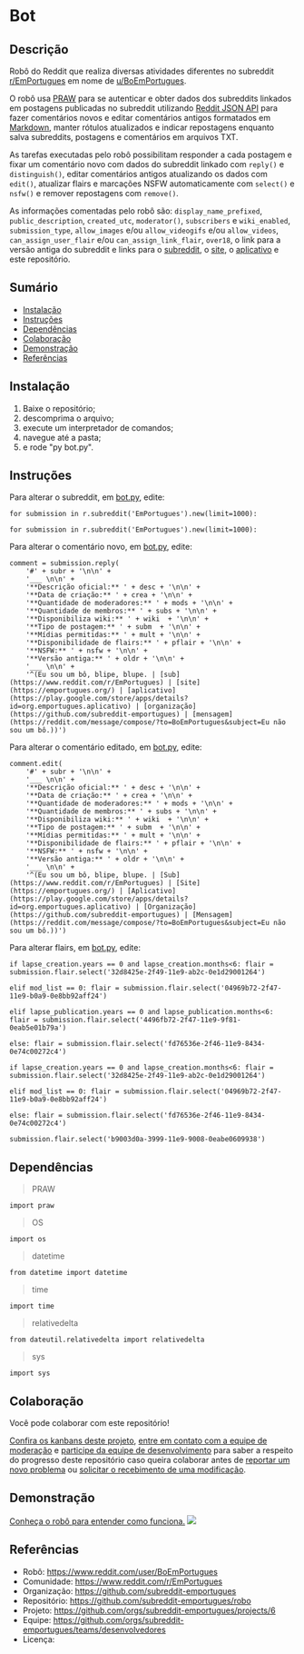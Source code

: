 # Bot

## Descrição
Robô do Reddit que realiza diversas atividades diferentes no subreddit [r/EmPortugues](https://www.reddit.com/r/EmPortugues/) em nome de [u/BoEmPortugues](https://www.reddit.com/user/BoEmPortugues/).

O robô usa [PRAW](https://praw.readthedocs.io/en/latest/#) para se autenticar e obter dados dos subreddits linkados em postagens publicadas no subreddit utilizando [Reddit JSON API](https://github.com/reddit-archive/reddit/wiki/json) para fazer comentários novos e editar comentários antigos formatados em [Markdown](https://www.reddit.com/wiki/markdown), manter rótulos atualizados e indicar repostagens enquanto salva subreddits, postagens e comentários em arquivos TXT.

As tarefas executadas pelo robô possibilitam responder a cada postagem e fixar um comentário novo com dados do subreddit linkado com `reply()` e `distinguish()`, editar comentários antigos atualizando os dados com `edit()`, atualizar flairs e marcações NSFW automaticamente com `select()` e `nsfw()` e remover repostagens com `remove()`.

As informações comentadas pelo robô são: `display_name_prefixed`, `public_description`, `created_utc`, `moderator()`, `subscribers` e `wiki_enabled`, `submission_type`, `allow_images` e/ou `allow_videogifs` e/ou `allow_videos`, `can_assign_user_flair` e/ou `can_assign_link_flair`, `over18`, o link para a versão antiga do subreddit e links para o [subreddit](https://www.reddit.com/r/EmPortugues/), o [site](https://emportugues.org/), o [aplicativo](https://play.google.com/store/apps/details?id=org.emportugues.aplicativo) e este repositório.

## Sumário
* [Instalação](#Instalação)
* [Instruções](#Instruções)
* [Dependências](#Dependências)
* [Colaboração](#Colaboração)
* [Demonstração](#Demonstração)
* [Referências](#Referências)

## Instalação
1. Baixe o repositório;
2. descomprima o arquivo;
3. execute um interpretador de comandos;
4. navegue até a pasta;
5. e rode "py bot.py".

## Instruções
Para alterar o subreddit, em [bot.py](https://github.com/subreddit-emportugues/robo/blob/master/bot.py), edite:
```
for submission in r.subreddit('EmPortugues').new(limit=1000):
```
```
for submission in r.subreddit('EmPortugues').new(limit=1000):
```

Para alterar o comentário novo, em [bot.py](https://github.com/subreddit-emportugues/robo/blob/master/bot.py), edite:
```
comment = submission.reply(
    '#' + subr + '\n\n' +
    '___ \n\n' +
    '**Descrição oficial:** ' + desc + '\n\n' +
    '**Data de criação:** ' + crea + '\n\n' +
    '**Quantidade de moderadores:** ' + mods + '\n\n' +
    '**Quantidade de membros:** ' + subs + '\n\n' +
    '**Disponibiliza wiki:** ' + wiki  + '\n\n' +
    '**Tipo de postagem:** ' + subm  + '\n\n' +          
    '**Mídias permitidas:** ' + mult + '\n\n' + 
    '**Disponibilidade de flairs:** ' + pflair + '\n\n' + 
    '**NSFW:** ' + nsfw + '\n\n' +             
    '**Versão antiga:** ' + oldr + '\n\n' +
    '___ \n\n' +
    '^(Eu sou um bô, blipe, blupe. | [sub](https://www.reddit.com/r/EmPortugues) | [site](https://emportugues.org/) | [aplicativo](https://play.google.com/store/apps/details?id=org.emportugues.aplicativo) | [organização](https://github.com/subreddit-emportugues) | [mensagem](https://reddit.com/message/compose/?to=BoEmPortugues&subject=Eu não sou um bô.))')
```

Para alterar o comentário editado, em [bot.py](https://github.com/subreddit-emportugues/robo/blob/master/bot.py), edite:
```
comment.edit(
    '#' + subr + '\n\n' +
    '___ \n\n' +
    '**Descrição oficial:** ' + desc + '\n\n' +
    '**Data de criação:** ' + crea + '\n\n' +
    '**Quantidade de moderadores:** ' + mods + '\n\n' +
    '**Quantidade de membros:** ' + subs + '\n\n' +
    '**Disponibiliza wiki:** ' + wiki  + '\n\n' +
    '**Tipo de postagem:** ' + subm  + '\n\n' +          
    '**Mídias permitidas:** ' + mult + '\n\n' + 
    '**Disponibilidade de flairs:** ' + pflair + '\n\n' + 
    '**NSFW:** ' + nsfw + '\n\n' +             
    '**Versão antiga:** ' + oldr + '\n\n' +
    '___ \n\n' +
    '^(Eu sou um bô, blipe, blupe. | [Sub](https://www.reddit.com/r/EmPortugues) | [Site](https://emportugues.org/) | [Aplicativo](https://play.google.com/store/apps/details?id=org.emportugues.aplicativo) | [Organização](https://github.com/subreddit-emportugues) | [Mensagem](https://reddit.com/message/compose/?to=BoEmPortugues&subject=Eu não sou um bô.))')
```

Para alterar flairs, em [bot.py](https://github.com/subreddit-emportugues/robo/blob/master/bot.py), edite:
```
if lapse_creation.years == 0 and lapse_creation.months<6: flair = submission.flair.select('32d8425e-2f49-11e9-ab2c-0e1d29001264')
```
```
elif mod_list == 0: flair = submission.flair.select('04969b72-2f47-11e9-b0a9-0e8bb92aff24')
```
```
elif lapse_publication.years == 0 and lapse_publication.months<6: flair = submission.flair.select('4496fb72-2f47-11e9-9f81-0eab5e01b79a')
```
```
else: flair = submission.flair.select('fd76536e-2f46-11e9-8434-0e74c00272c4')
```
```
if lapse_creation.years == 0 and lapse_creation.months<6: flair = submission.flair.select('32d8425e-2f49-11e9-ab2c-0e1d29001264')
```
```
elif mod_list == 0: flair = submission.flair.select('04969b72-2f47-11e9-b0a9-0e8bb92aff24')
```
```
else: flair = submission.flair.select('fd76536e-2f46-11e9-8434-0e74c00272c4')
```
```
submission.flair.select('b9003d0a-3999-11e9-9008-0eabe0609938')
```

## Dependências
> PRAW
```
import praw
```
> OS
```
import os
```
> datetime
```
from datetime import datetime
```
> time
```
import time
```
> relativedelta
```
from dateutil.relativedelta import relativedelta
```
> sys
```
import sys
```

## Colaboração

Você pode colaborar com este repositório!

[Confira os kanbans deste projeto](https://github.com/orgs/subreddit-emportugues/projects/6), [entre em contato com a equipe de moderação](https://reddit.com/message/compose?to=/r/EmPortugues) e [participe da equipe de desenvolvimento](https://github.com/orgs/subreddit-emportugues/teams/desenvolvedores) para saber a respeito do progresso deste repositório caso queira colaborar antes de [reportar um novo problema](https://github.com/subreddit-emportugues/robo/issues) ou [solicitar o recebimento de uma modificação](https://github.com/subreddit-emportugues/robo/pulls).

## Demonstração

[Conheça o robô para entender como funciona.](https://www.reddit.com/user/BoEmPortugues/) ![](/robo.gif)

## Referências

* Robô: https://www.reddit.com/user/BoEmPortugues
* Comunidade: https://www.reddit.com/r/EmPortugues
* Organização: https://github.com/subreddit-emportugues
* Repositório: https://github.com/subreddit-emportugues/robo
* Projeto: https://github.com/orgs/subreddit-emportugues/projects/6
* Equipe: https://github.com/orgs/subreddit-emportugues/teams/desenvolvedores
* Licença:
